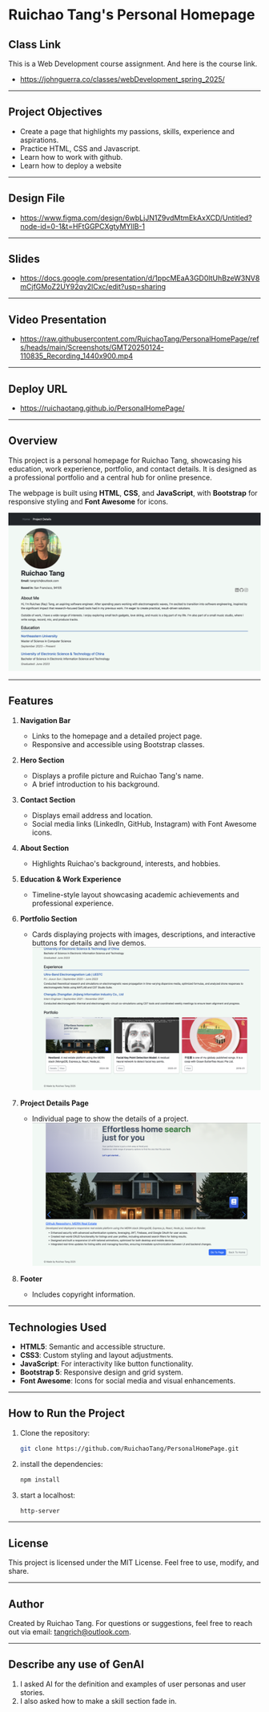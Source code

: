 # Ruichao Tang's Personal Homepage

## Class Link
This is a Web Development course assignment. And here is the course link.
  - https://johnguerra.co/classes/webDevelopment_spring_2025/

---
## Project Objectives
  - Create a page that highlights my passions, skills, experience and aspirations.
  - Practice HTML, CSS and Javascript.
  - Learn how to work with github.
  - Learn how to deploy a website

---
## Design File
  - https://www.figma.com/design/6wbLjJN1Z9vdMtmEkAxXCD/Untitled?node-id=0-1&t=HFtGGPCXgtyMYllB-1

---
## Slides
  - https://docs.google.com/presentation/d/1ppcMEaA3GD0ltUhBzeW3NV8mCjfGMoZ2UY92qv2lCxc/edit?usp=sharing

---
## Video Presentation
  - https://raw.githubusercontent.com/RuichaoTang/PersonalHomePage/refs/heads/main/Screenshots/GMT20250124-110835_Recording_1440x900.mp4

---
## Deploy URL
  - https://ruichaotang.github.io/PersonalHomePage/

---
## Overview
This project is a personal homepage for Ruichao Tang, showcasing his education, work experience, portfolio, and contact details. It is designed as a professional portfolio and a central hub for online presence.

The webpage is built using **HTML**, **CSS**, and **JavaScript**, with **Bootstrap** for responsive styling and **Font Awesome** for icons.

![Project 1 Screenshot 1](https://github.com/RuichaoTang/PersonalHomePage/blob/408d01ed9e69e175d83bcbfac7afc2b92b95496c/Screenshots/screenshot1.png?raw=true)

---

## Features
1. **Navigation Bar**
   - Links to the homepage and a detailed project page.
   - Responsive and accessible using Bootstrap classes.

2. **Hero Section**
   - Displays a profile picture and Ruichao Tang's name.
   - A brief introduction to his background.

3. **Contact Section**
   - Displays email address and location.
   - Social media links (LinkedIn, GitHub, Instagram) with Font Awesome icons.

4. **About Section**
   - Highlights Ruichao's background, interests, and hobbies.

5. **Education & Work Experience**
   - Timeline-style layout showcasing academic achievements and professional experience.

6. **Portfolio Section**
   - Cards displaying projects with images, descriptions, and interactive buttons for details and live demos.
    ![Project 1 Screenshot 2](https://github.com/RuichaoTang/PersonalHomePage/blob/408d01ed9e69e175d83bcbfac7afc2b92b95496c/Screenshots/screenshot2.png?raw=true)

7. **Project Details Page**
   - Individual page to show the details of a project.
   ![Project 1 Screenshot 3](https://github.com/RuichaoTang/PersonalHomePage/blob/408d01ed9e69e175d83bcbfac7afc2b92b95496c/Screenshots/screenshot3.png?raw=true)

9. **Footer**
   - Includes copyright information.

---

## Technologies Used
- **HTML5**: Semantic and accessible structure.
- **CSS3**: Custom styling and layout adjustments.
- **JavaScript**: For interactivity like button functionality.
- **Bootstrap 5**: Responsive design and grid system.
- **Font Awesome**: Icons for social media and visual enhancements.

---


## How to Run the Project
1. Clone the repository:
   ```bash
   git clone https://github.com/RuichaoTang/PersonalHomePage.git
2. install the dependencies:
   ```bash
   npm install
3. start a localhost:
   ```bash
   http-server

---
## License

This project is licensed under the MIT License. Feel free to use, modify, and share.

---
## Author
Created by Ruichao Tang.
For questions or suggestions, feel free to reach out via email: tangrich@outlook.com.

---
## Describe any use of GenAI
1. I asked AI for the definition and examples of user personas and user stories.
2. I also asked how to make a skill section fade in.
